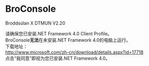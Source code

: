 # BroConsole
Broddsúlan X DTMUN
V2.20

请确保您已安装.NET Framework 4.0 Client Profile。  
BroConsole**无法**在未安装.NET Framework 4.0的电脑上运行。  
下载地址：  
http://www.microsoft.com/zh-cn/download/details.aspx?id=17718  
点击“我同意”即视为您已安装.NET Framework 4.0。
